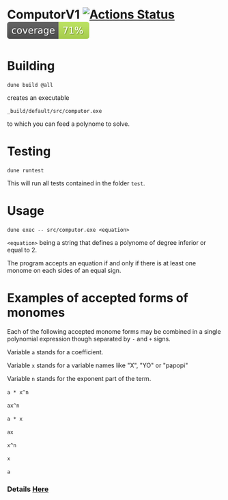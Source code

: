 # ComputorV1 [![Actions Status](https://github.com/RadioPotin/computorv1/workflows/build/badge.svg)](https://github.com/RadioPotin/computorv1/actions) [![coverage percentage](https://raw.githubusercontent.com/RadioPotin/computorv1/gh-pages/coverage/badge.svg)](https://RadioPotin.github.io/computorv1/coverage/)

# Building
```
dune build @all
```
creates an executable
```
_build/default/src/computor.exe
```
to which you can feed a polynome to solve.

# Testing
```
dune runtest
```
This will run all tests contained in the folder `test`.

# Usage

```
dune exec -- src/computor.exe <equation>
```

`<equation>` being a string that defines a polynome of degree inferior or equal to 2.

The program accepts an equation if and only if there is at least one monome on each sides of an equal sign.

# Examples of accepted forms of monomes

Each of the following accepted monome forms may be combined in a single polynomial expression though separated by `-` and `+` signs.

Variable `a` stands for a coefficient.

Variable `x` stands for a variable names like "X", "YO" or "papopi"

Variable `n` stands for the exponent part of the term.

`a * x^n`

`ax^n`

`a * x`

`ax`

`x^n`

`x`

`a`

### Details [Here](https://radiopotin.github.io/computorv1/)
